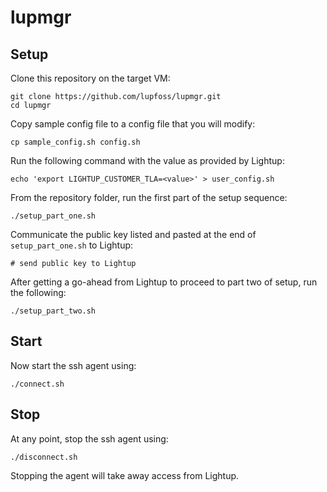 # lupmgr

## Setup

Clone this repository on the target VM:

```
git clone https://github.com/lupfoss/lupmgr.git
cd lupmgr
```

Copy sample config file to a config file that you will modify:
```
cp sample_config.sh config.sh
```

Run the following command with the value as provided by Lightup:

```
echo 'export LIGHTUP_CUSTOMER_TLA=<value>' > user_config.sh
```



From the repository folder, run the first part of the setup sequence:
```
./setup_part_one.sh
```

Communicate the public key listed and pasted at the end of `setup_part_one.sh`
to Lightup:

```
# send public key to Lightup
```

After getting a go-ahead from Lightup to proceed to part two of setup, run the following:

```
./setup_part_two.sh
```

## Start

Now start the ssh agent using:

```
./connect.sh
```

## Stop

At any point, stop the ssh agent using:

```
./disconnect.sh
```

Stopping the agent will take away access from Lightup.
